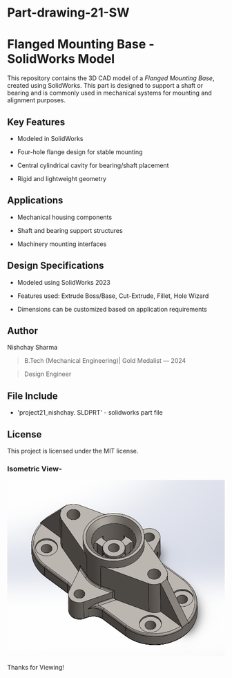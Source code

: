 # Part-drawing-21-SW

# Flanged Mounting Base - SolidWorks Model

This repository contains the 3D CAD model of a *Flanged Mounting Base*, created using SolidWorks. This part is designed to support a shaft or bearing and is commonly used in mechanical systems for mounting and alignment purposes.


## Key Features

- Modeled in SolidWorks

- Four-hole flange design for stable mounting

- Central cylindrical cavity for bearing/shaft placement

- Rigid and lightweight geometry


## Applications

- Mechanical housing components

- Shaft and bearing support structures

- Machinery mounting interfaces



## Design Specifications

- Modeled using SolidWorks 2023 
 
- Features used: Extrude Boss/Base, Cut-Extrude, Fillet, Hole Wizard 
 
- Dimensions can be customized based on application requirements





## Author

Nishchay Sharma

>B.Tech (Mechanical Engineering)| Gold Medalist — 2024

>Design Engineer



## File Include
- 'project21_nishchay.  SLDPRT' -
solidworks part file

## License
This project is licensed under the MIT license.

### Isometric View-
![Isometric View](part21.png)


Thanks for Viewing!